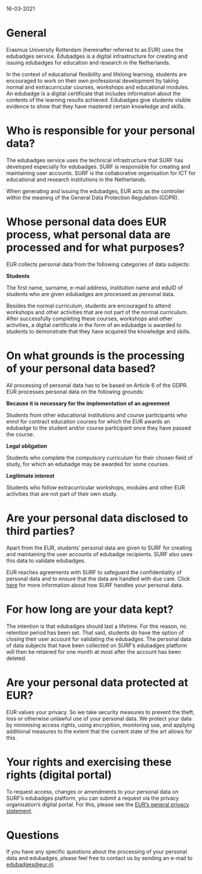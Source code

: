 16-03-2021

# General

Erasmus University Rotterdam (hereinafter referred to as EUR) uses the edubadges service. Edubadges is a digital infrastructure for creating and issuing edubadges for education and research in the Netherlands.

In the context of educational flexibility and lifelong learning, students are encouraged to work on their own professional development by taking normal and extracurricular courses, workshops and educational modules. An edubadge is a digital certificate that includes information about the contents of the learning results achieved. Edubadges give students visible evidence to show that they have mastered certain knowledge and skills.

# Who is responsible for your personal data?

The edubadges service uses the technical infrastructure that SURF has developed especially for edubadges. SURF is responsible for creating and maintaining user accounts. SURF is the collaborative organisation for ICT for educational and research institutions in the Netherlands.

When generating and issuing the edubadges, EUR acts as the controller within the meaning of the General Data Protection Regulation (GDPR).

# Whose personal data does EUR process, what personal data are processed and for what purposes?

EUR collects personal data from the following categories of data subjects:

**Students**

The first name, surname, e-mail address, institution name and eduID of students who are given edubadges are processed as personal data.

Besides the normal curriculum, students are encouraged to attend workshops and other activities that are not part of the normal curriculum. After successfully completing these courses, workshops and other activities, a digital certificate in the form of an edubadge is awarded to students to demonstrate that they have acquired the knowledge and skills.

# On what grounds is the processing of your personal data based?

All processing of personal data has to be based on Article 6 of the GDPR. EUR processes personal data on the following grounds:

**Because it is necessary for the implementation of an agreement**

Students from other educational institutions and course participants who enrol for contract education courses for which the EUR awards an edubadge to the student and/or course participant once they have passed the course.

**Legal obligation**

Students who complete the compulsory curriculum for their chosen field of study, for which an edubadge may be awarded for some courses.

**Legitimate interest**

Students who follow extracurricular workshops, modules and other EUR activities that are not part of their own study.

# Are your personal data disclosed to third parties?

Apart from the EUR, students’ personal data are given to SURF for creating and maintaining the user accounts of edubadge recipients. SURF also uses this data to validate edubadges.

EUR reaches agreements with SURF to safeguard the confidentiality of personal data and to ensure that the data are handled with due care. Click [here](https://raw.githubusercontent.com/edubadges/privacy/master/surf/account-statement-en.md) for more information about how SURF handles your personal data.

# For how long are your data kept?
The intention is that edubadges should last a lifetime. For this reason, no retention period has been set. That said, students do have the option of closing their user account for validating the edubadges. The personal data of data subjects that have been collected on SURF’s edubadges platform will then be retained for one month at most after the account has been deleted.

# Are your personal data protected at EUR?

EUR values your privacy. So we take security measures to prevent the theft, loss or otherwise unlawful use of your personal data. We protect your data by minimising access rights, using encryption, monitoring use, and applying additional measures to the extent that the current state of the art allows for this.

# Your rights and exercising these rights (digital portal)

To request access, changes or amendments to your personal data on SURF’s edubadges platform, you can submit a request via the privacy organisation’s digital portal. For this, please see the [EUR’s general privacy statement](https://eur.nl/disclaimer/privacy-statement).

# Questions

If you have any specific questions about the processing of your personal data and edubadges, please feel free to contact us by sending an e-mail to [edubadges@eur.nl](mailto:edubadges@eur.nl).
